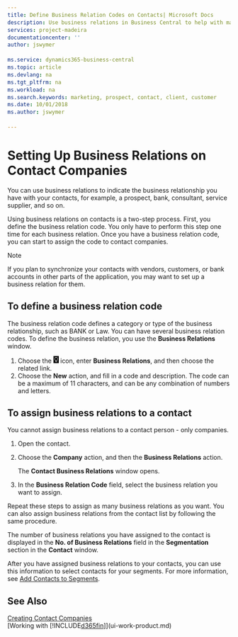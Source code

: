 ```yaml
---
title: Define Business Relation Codes on Contacts| Microsoft Docs
description: Use business relations in Business Central to help with marketing and to indicate the business relationship you have with your  prospects, clients, and customers, for example, a bank or service supplier.
services: project-madeira
documentationcenter: ''
author: jswymer

ms.service: dynamics365-business-central
ms.topic: article
ms.devlang: na
ms.tgt_pltfrm: na
ms.workload: na
ms.search.keywords: marketing, prospect, contact, client, customer
ms.date: 10/01/2018
ms.author: jswymer

---
```

# Setting Up Business Relations on Contact Companies
You can use business relations to indicate the business relationship you have with your contacts, for example, a prospect, bank, consultant, service supplier, and so on.

Using business relations on contacts is a two-step process. First, you define the business relation code. You only have to perform this step one time for each business relation. Once you have a business relation code, you can start to assign the code to contact companies.

> [!NOTE]  
>   If you plan to synchronize your contacts with vendors, customers, or bank accounts in other parts of the application, you may want to set up a business relation for them.

## To define a business relation code
The business relation code defines a category or type of the business relationship, such as BANK or Law. You can have several business relation codes. To define the business relation, you use the **Business Relations** window.

1. Choose the ![Lightbulb that opens the Tell Me feature](media/ui-search/search_small.png "Tell me what you want to do") icon, enter **Business Relations**, and then choose the related link.
2. Choose the **New** action, and fill in a code and description. The code can be a maximum of 11 characters, and can be any combination of numbers and letters.

## <a name="AssignBusRelContact"></a> To assign business relations to a contact
You cannot assign business relations to a contact person - only companies.

1. Open the contact.
2. Choose the **Company** action, and then the **Business Relations** action.

    The **Contact Business Relations** window opens.
3. In the **Business Relation Code** field, select the business relation you want to assign.

Repeat these steps to assign as many business relations as you want. You can also assign business relations from the contact list by following the same procedure.

The number of business relations you have assigned to the contact is displayed in the **No. of Business Relations** field in the **Segmentation** section in the **Contact** window.

After you have assigned business relations to your contacts, you can use this information to select contacts for your segments. For more information, see [Add Contacts to Segments](marketing-add-contact-segment.md).

## See Also
[Creating Contact Companies](marketing-create-contact-companies.md)  
[Working with [!INCLUDE[d365fin](includes/d365fin_md.md)]](ui-work-product.md)
